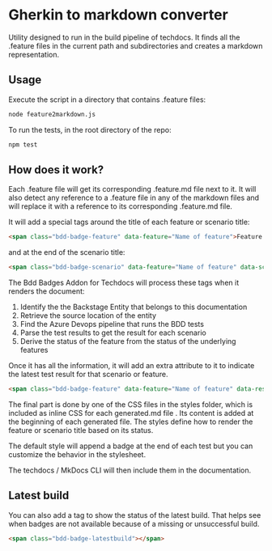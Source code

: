 # Gherkin to markdown converter

Utility designed to run in the build pipeline of techdocs.
It finds all the .feature files in the current path and subdirectories and
creates a markdown representation.

## Usage

Execute the script in a directory that contains .feature files:

```bash
node feature2markdown.js
```

To run the tests, in the root directory of the repo:

```bash
npm test
```


## How does it work?

Each .feature file will get its corresponding .feature.md file next to it.
It will also detect any reference to a .feature file in any of the markdown files
and will replace it with a reference to its corresponding .feature.md file.

It will add a special tags around the title of each feature or scenario title:
```html
<span class="bdd-badge-feature" data-feature="Name of feature">Feature: My feature</span>
```

and at the end of the scenario title:
```html
<span class="bdd-badge-scenario" data-feature="Name of feature" data-scenario="Scenario name">My Scenario</span>
```

The Bdd Badges Addon for Techdocs will process these tags when it renders the document:
1. Identify the the Backstage Entity that belongs to this documentation
2. Retrieve the source location of the entity
3. Find the Azure Devops pipeline that runs the BDD tests
4. Parse the test results to get the result for each scenario
5. Derive the status of the feature from the status of the underlying features

Once it has all the information, it will add an extra attribute to it to indicate the latest test result for that scenario or feature.

```html
<span class="bdd-badge-feature" data-feature="Name of feature" data-result="passed">Feature: My feature</span>
```

The final part is done by one of the CSS files in the styles folder, which is included as inline CSS for each generated.md file . Its content is added at the beginning of each generated file. The styles define how to render the feature or scenario title based on its status.

The default style will append a badge at the end of each test but you can customize the behavior in the stylesheet.

The techdocs / MkDocs CLI will then include them in the documentation.

## Latest build

You can also add a tag to show the status of the latest build. That helps see when badges are not available because of a missing or unsuccessful build.

```html
<span class="bdd-badge-latestbuild"></span>
```
